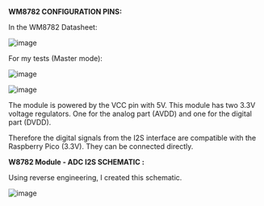 
**WM8782 CONFIGURATION PINS:**

In the WM8782 Datasheet:
															

![image](https://github.com/user-attachments/assets/eedbfa51-1048-4045-95e3-7a6ce711a798)



For my tests (Master mode):
															
![image](https://github.com/user-attachments/assets/e50d4a35-fb67-4c6e-b887-cd11dd324014)



![image](https://github.com/user-attachments/assets/22dd715e-e34a-4a58-9567-ec4add3da20b)




The module is powered by the VCC pin with 5V. This module has two 3.3V voltage regulators. One for the analog part (AVDD) and one for the digital part (DVDD).

Therefore the digital signals from the I2S interface are compatible with the Raspberry Pico (3.3V). They can be connected directly.

**W8782 Module - ADC I2S SCHEMATIC :** 

Using reverse engineering, I created this schematic.

![image](https://github.com/user-attachments/assets/3c1b162c-6e4d-4e85-b12e-8f6e02dfb5c0)
